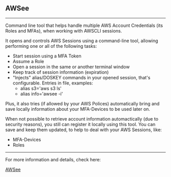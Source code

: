 **AWSee**
---
---
Command line tool that helps handle multiple AWS Account Credentials (its Roles and MFAs), when working with AWSCLI sessions. 

It opens and controls AWS Sessions using a command-line tool, allowing performing one or all of the following tasks:
- Start session using a MFA Token
- Assume a Role
- Open a session in the same or another terminal window
- Keep track of session information (expiration)
- "Injects" alias/DOSKEY commands in your opened session, that's configurable. Entries in file, examples:
  - alias s3='aws s3 ls'
  - alias info='awsee -i'

Plus, it also tries (if allowed by your AWS Polices) automatically bring and save locally information about your MFA-Devices to be used later on. 

When not possible to retrieve account information automactically (due to security reasons), you still can register it locally using this tool. You can save and keep them updated, to help to deal with your AWS Sessions, like:
- MFA-Devices
- Roles

---

For more information and details, check here:

[AWSee](https://ualter.github.io/awsee-site/)